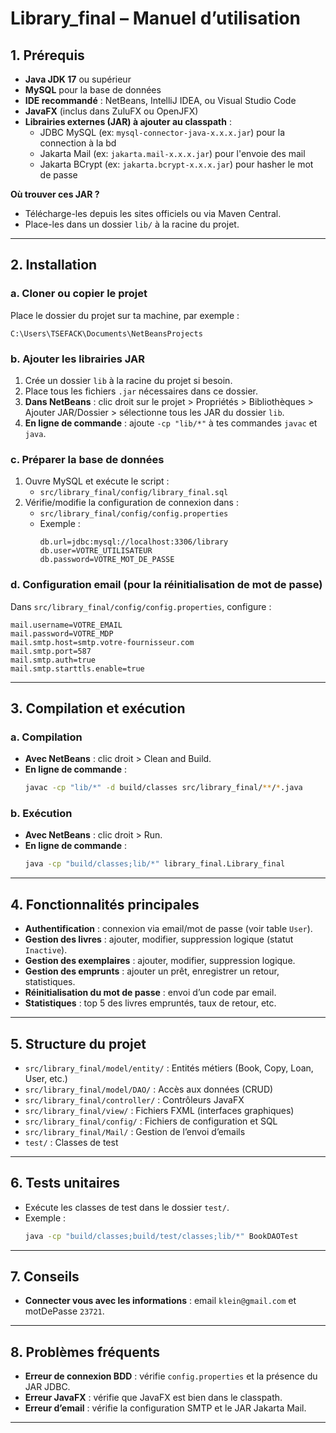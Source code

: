 # Library_final – Manuel d’utilisation

## 1. Prérequis

- **Java JDK 17** ou supérieur
- **MySQL**  pour la base de données
- **IDE recommandé** : NetBeans, IntelliJ IDEA, ou Visual Studio Code
- **JavaFX** (inclus dans ZuluFX ou OpenJFX)
- **Librairies externes (JAR) à ajouter au classpath** :
  - JDBC MySQL (ex: `mysql-connector-java-x.x.x.jar`) pour la connection à la bd
  - Jakarta Mail (ex: `jakarta.mail-x.x.x.jar`) pour l'envoie des mail
  - Jakarta BCrypt (ex: `jakarta.bcrypt-x.x.x.jar`) pour hasher le mot de passe

**Où trouver ces JAR ?**
- Télécharge-les depuis les sites officiels ou via Maven Central.
- Place-les dans un dossier `lib/` à la racine du projet.

---

## 2. Installation

### a. Cloner ou copier le projet

Place le dossier du projet sur ta machine, par exemple :
```
C:\Users\TSEFACK\Documents\NetBeansProjects
```

### b. Ajouter les librairies JAR

1. Crée un dossier `lib` à la racine du projet si besoin.
2. Place tous les fichiers `.jar` nécessaires dans ce dossier.
3. **Dans NetBeans** : clic droit sur le projet > Propriétés > Bibliothèques > Ajouter JAR/Dossier > sélectionne tous les JAR du dossier `lib`.
4. **En ligne de commande** : ajoute `-cp "lib/*"` à tes commandes `javac` et `java`.

### c. Préparer la base de données

1. Ouvre MySQL et exécute le script :
   - `src/library_final/config/library_final.sql`
2. Vérifie/modifie la configuration de connexion dans :
   - `src/library_final/config/config.properties`
   - Exemple :
     ```
     db.url=jdbc:mysql://localhost:3306/library
     db.user=VOTRE_UTILISATEUR
     db.password=VOTRE_MOT_DE_PASSE
     ```

### d. Configuration email (pour la réinitialisation de mot de passe)

Dans `src/library_final/config/config.properties`, configure :
```
mail.username=VOTRE_EMAIL
mail.password=VOTRE_MDP
mail.smtp.host=smtp.votre-fournisseur.com
mail.smtp.port=587
mail.smtp.auth=true
mail.smtp.starttls.enable=true
```

---

## 3. Compilation et exécution

### a. Compilation

- **Avec NetBeans** : clic droit > Clean and Build.
- **En ligne de commande** :
  ```sh
  javac -cp "lib/*" -d build/classes src/library_final/**/*.java
  ```

### b. Exécution

- **Avec NetBeans** : clic droit > Run.
- **En ligne de commande** :
  ```sh
  java -cp "build/classes;lib/*" library_final.Library_final
  ```

---

## 4. Fonctionnalités principales

- **Authentification** : connexion via email/mot de passe (voir table `User`).
- **Gestion des livres** : ajouter, modifier, suppression logique (statut `Inactive`).
- **Gestion des exemplaires** : ajouter, modifier, suppression logique.
- **Gestion des emprunts** : ajouter un prêt, enregistrer un retour, statistiques.
- **Réinitialisation du mot de passe** : envoi d’un code par email.
- **Statistiques** : top 5 des livres empruntés, taux de retour, etc.

---

## 5. Structure du projet

- `src/library_final/model/entity/` : Entités métiers (Book, Copy, Loan, User, etc.)
- `src/library_final/model/DAO/` : Accès aux données (CRUD)
- `src/library_final/controller/` : Contrôleurs JavaFX
- `src/library_final/view/` : Fichiers FXML (interfaces graphiques)
- `src/library_final/config/` : Fichiers de configuration et SQL
- `src/library_final/Mail/` : Gestion de l’envoi d’emails
- `test/` : Classes de test

---

## 6. Tests unitaires

- Exécute les classes de test dans le dossier `test/`.
- Exemple :
  ```sh
  java -cp "build/classes;build/test/classes;lib/*" BookDAOTest
  ```

---

## 7. Conseils

- **Connecter vous avec les informations** : email `klein@gmail.com` et motDePasse `23721`.


---

## 8. Problèmes fréquents

- **Erreur de connexion BDD** : vérifie `config.properties` et la présence du JAR JDBC.
- **Erreur JavaFX** : vérifie que JavaFX est bien dans le classpath.
- **Erreur d’email** : vérifie la configuration SMTP et le JAR Jakarta Mail.

---
